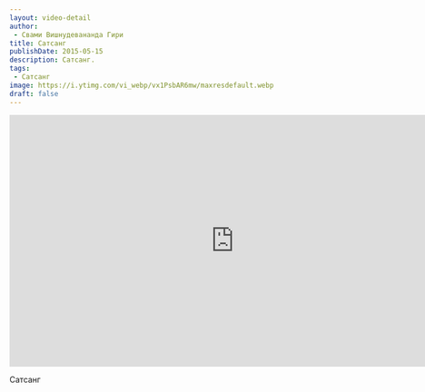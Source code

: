 ```yaml
---
layout: video-detail
author:
 - Свами Вишнудевананда Гири
title: Сатсанг
publishDate: 2015-05-15
description: Сатсанг. 
tags: 
 - Сатсанг
image: https://i.ytimg.com/vi_webp/vx1PsbAR6mw/maxresdefault.webp
draft: false
---
```


<iframe width="790" height="444" src="https://www.youtube.com/embed/vx1PsbAR6mw" frameborder="0" allowfullscreen=""></iframe> 

  Сатсанг

  

 